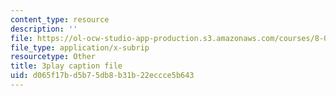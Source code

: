 ```yaml
---
content_type: resource
description: ''
file: https://ol-ocw-studio-app-production.s3.amazonaws.com/courses/8-01sc-classical-mechanics-fall-2016/d065f17bd5b75db8b31b22eccce5b643_nWaoEjE8a8M.vtt
file_type: application/x-subrip
resourcetype: Other
title: 3play caption file
uid: d065f17b-d5b7-5db8-b31b-22eccce5b643
---
```

